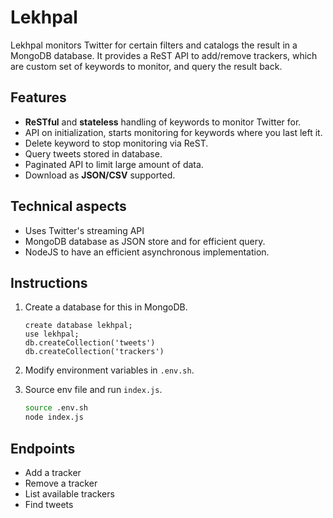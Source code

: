 # Lekhpal

Lekhpal monitors Twitter for certain filters and catalogs the result in a MongoDB database.
It provides a ReST API to add/remove trackers, which are custom set of keywords to monitor, and query the result back.

## Features
* **ReSTful** and **stateless** handling of keywords to monitor Twitter for.
* API on initialization, starts monitoring for keywords where you last left it.
* Delete keyword to stop monitoring via ReST.
* Query tweets stored in database.
* Paginated API to limit large amount of data.
* Download as **JSON/CSV** supported.

## Technical aspects
* Uses Twitter's streaming API
* MongoDB database as JSON store and for efficient query.
* NodeJS to have an efficient asynchronous implementation.

## Instructions
1. Create a database for this in MongoDB.
    ```mongo
    create database lekhpal;
    use lekhpal;
    db.createCollection('tweets')
    db.createCollection('trackers')
    ```

2. Modify environment variables in `.env.sh`.
3. Source env file and run `index.js`.
    ```sh
    source .env.sh
    node index.js
    ```
    
## Endpoints
- Add a tracker
- Remove a tracker
- List available trackers
- Find tweets
